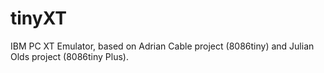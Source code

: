 # tinyXT
IBM PC XT Emulator, based on Adrian Cable project (8086tiny) and Julian Olds project (8086tiny Plus).
